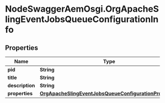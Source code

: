 # NodeSwaggerAemOsgi.OrgApacheSlingEventJobsQueueConfigurationInfo

## Properties

Name | Type | Description | Notes
------------ | ------------- | ------------- | -------------
**pid** | **String** |  | [optional] 
**title** | **String** |  | [optional] 
**description** | **String** |  | [optional] 
**properties** | [**OrgApacheSlingEventJobsQueueConfigurationProperties**](OrgApacheSlingEventJobsQueueConfigurationProperties.md) |  | [optional] 


